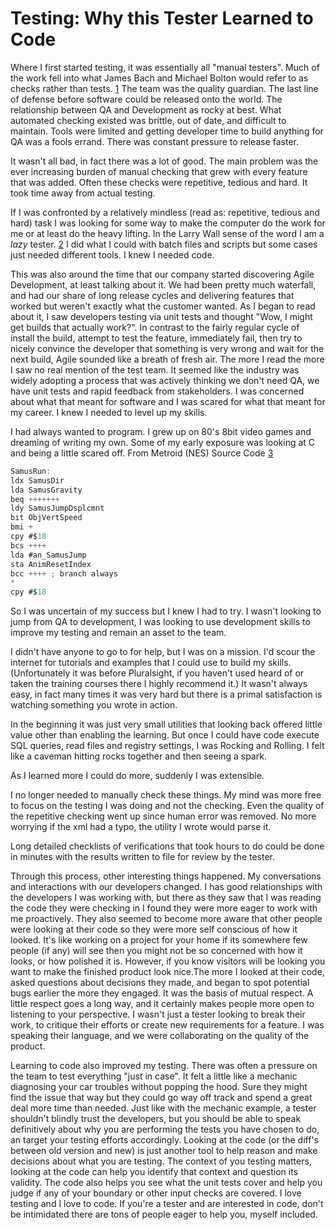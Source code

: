 Testing: Why this Tester Learned to Code
========================================

Where I first started testing, it was essentially all "manual testers". Much of the work fell into what James Bach and Michael Bolton would refer to as checks rather than tests. [1] The team was the quality guardian. The last line of defense before software could be released onto the world. The relationship between QA and Development as rocky at best. What automated checking existed was brittle, out of date, and difficult to maintain. Tools were limited and getting developer time to build anything for QA was a fools errand. There was constant pressure to release faster.

It wasn't all bad, in fact there was a lot of good. The main problem was the ever increasing burden of manual checking that grew with every feature that was added. Often these checks were repetitive, tedious and hard. It took time away from actual testing.

If I was confronted by a relatively mindless (read as: repetitive, tedious and hard) task I was looking for some way to make the computer do the work for me or at least do the heavy lifting. In the Larry Wall sense of the word I am a *lazy*  tester. [2]  I did what I could with batch files and scripts but some cases just needed different tools. I knew I needed code.

This was also around the time that our company started discovering Agile Development, at least talking about it.
We had been pretty much waterfall, and had our share of long release cycles and delivering features that worked but weren't exactly what the customer wanted. As I began to read about it, I saw developers testing via unit tests and thought "Wow, I might get builds that actually work?". In contrast to the fairly regular cycle of install the build, attempt to test the feature, immediately fail, then try to nicely convince the developer that something is very wrong and wait for the next build, Agile sounded like a breath of fresh air. The more I read the more I saw no real mention of the test team. It seemed like the industry was widely adopting a process that was actively thinking we don't need QA, we have unit tests and rapid feedback from stakeholders. I was concerned about what that meant for software and I was scared for what that meant for my career. I knew I needed to level up my skills.

I had always wanted to program. I grew up on 80's 8bit video games and dreaming of writing my own. Some of my early exposure was looking at C and being a little scared off.
From Metroid (NES) Source Code [3]
```C
SamusRun:
ldx SamusDir
lda SamusGravity
beq +++++++
ldy SamusJumpDsplcmnt
bit ObjVertSpeed
bmi +
cpy #$18
bcs ++++
lda #an_SamusJump
sta AnimResetIndex
bcc ++++ ; branch always
*
cpy #$18
```

So I was uncertain of my success but I knew I had to try. I wasn't looking to jump from QA to development,
I was looking to use development skills to improve my testing and remain an asset to the team.

I didn't have anyone to go to for help, but I was on a mission. I'd scour the internet for tutorials and examples that I could use to build my skills. (Unfortunately it was before Pluralsight, if you haven't used heard of or taken the training courses there I highly recommend it.) It wasn't always easy, in fact many times it was very hard but there is a primal satisfaction is watching something you wrote in action.

In the beginning it was just very small utilities that looking back offered little value other than enabling the learning. But once I could have code execute SQL queries, read files and registry settings, I was Rocking and Rolling. I felt like a caveman hitting rocks together and then seeing a spark.

As I learned more I could do more, suddenly I was extensible.

I no longer needed to manually check these things. My mind was more free to focus on the testing I was doing and not the checking. Even the quality of the repetitive checking went up since human error was removed. No more worrying if the xml had a typo, the utility I wrote would parse it.

Long detailed checklists of verifications that took hours to do could be done in minutes with the results written to file for review by the tester.

Through this process, other interesting things happened. My conversations and interactions with our developers changed. I has good relationships with the developers I was working with, but there as they saw that I was reading the code they were checking in I found they were more eager to work with me proactively. They also seemed to become more aware that other people were looking at their code so they were more self conscious of how it looked. It's like working on a project for your home if its somewhere few people (if any) will see then you might not be so concerned with how it looks, or how polished it is. However, if you know visitors will be looking you want to make the finished product look nice.The more I looked at their code, asked questions about decisions they made, and began to spot potential bugs earlier the more they engaged. It was the basis of mutual respect. A little respect goes a long way, and it certainly makes people more open to listening to your perspective. I wasn't just a tester looking to break their work, to critique their efforts or create new requirements for a feature. I was speaking their language, and we were collaborating on the quality of the product.

Learning to code also improved my testing. There was often a pressure on the team to test everything "just in case". It felt a little like a mechanic diagnosing your car troubles without popping the hood. Sure they might find the issue that way but they could go way off track and spend a great deal more time than needed. Just like with the mechanic example, a tester shouldn't blindly trust the developers, but you should be able to speak definitively about why you
are performing the tests you have chosen to do, an target your testing efforts accordingly. Looking at the code (or the diff's between old version and new) is just another tool to help reason and make decisions about what you are testing. The context of you testing matters, looking at the code can help you identify that context and question its
validity. The code also helps you see what the unit tests cover and help you judge if any of your boundary or other input checks are covered. I love testing and I love to code. If you're a tester and are interested in code, don't be intimidated there are tons of people eager to help you, myself included.

[1]: http://www.satisfice.com/blog/archives/856
[2]: http://www.threevirtues.com
[3]: http://www.metroid-database.com/m1/sourcecode.php